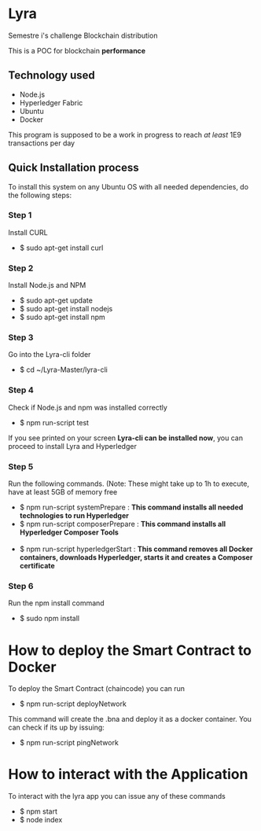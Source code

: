 
# Lyra
Semestre i's challenge Blockchain distribution

<p> This is a POC for blockchain <b>performance</b> </p>
<h2> Technology used </h2>
<ul>
  <li>Node.js</li>
  <li>Hyperledger Fabric</li>
  <li>Ubuntu</li>
  <li> Docker </li>
</ul>

<p> This program is supposed to be a work in progress to reach <i>at least</i> 1E9 transactions per day </p>

<h2> Quick Installation process </h2>
<p> To install this system on any Ubuntu OS with all needed dependencies, do the following steps: </p>
<h3> Step 1 </h3>
<p> Install CURL </p>
<ul>
  <li> $ sudo apt-get install curl </li>
</ul>
<h3> Step 2 </h3>
<p> Install Node.js and NPM </p>
<ul>
    <li>$ sudo apt-get update</li>
    <li>$ sudo apt-get install nodejs</li>
    <li>$ sudo apt-get install npm</li>
</ul>
<h3> Step 3 </h3>
<p> Go into the Lyra-cli folder  </p>
<ul>
  <li>
    $ cd ~/Lyra-Master/lyra-cli
  </li>
</ul>   
<h3> Step 4 </h3>
<p> Check if Node.js and npm was installed correctly </p>
<ul>
  <li>
    $ npm run-script test
  </li>
</ul>

<p> If you see printed on your screen <b>Lyra-cli can be installed now</b>, you can proceed to install Lyra and Hyperledger </p>

<h3> Step 5 </h3>
<p> Run the following commands. (Note: These might take up to 1h to execute, have at least 5GB of memory free </p>
<ul>
  <li> $ npm run-script systemPrepare : <b> This command installs all needed technologies to run Hyperledger </b></li>
  <li> $ npm run-script composerPrepare : <b> This command installs all Hyperledger Composer Tools </b></li>
  <li> $ npm run-script hyperledgerStart : <b> This command removes all Docker containers, downloads Hyperledger, starts it and creates a Composer certificate</b></li>
</ul>

<h3> Step 6 </h3> 
<p> Run the npm install command </p>
<ul>
    <li>
    $ sudo npm install
  </li>
  </ul>
  
<h1> How to deploy the Smart Contract to Docker </h1>
<p> To deploy the Smart Contract (chaincode) you can run </p>
  <ul>
  <li> $ npm run-script deployNetwork </li>
  </ul>
<p> This command will create the .bna and deploy it as a docker container. You can check if its up by issuing: </p>
  <ul>
  <li> $ npm run-script pingNetwork </li>
  </ul>
  
<h1> How to interact with the Application </h1>
<p> To interact with the lyra app you can issue any of these commands </p>
<ul>
  <li> $ npm start </li>
  <li> $ node index </li>
  </ul>
